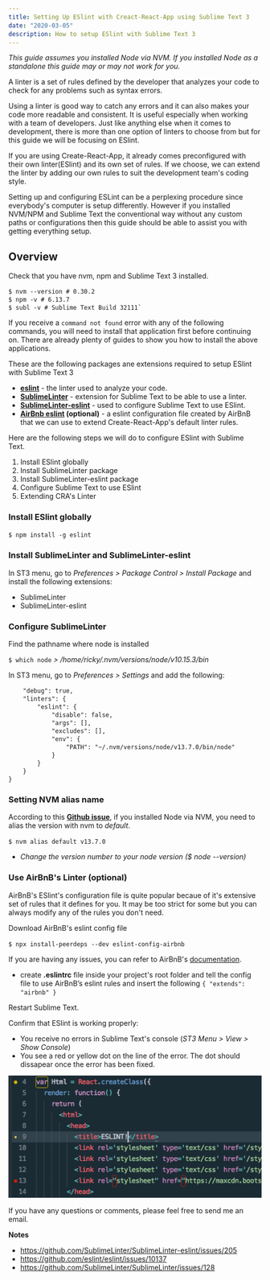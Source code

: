 ```yaml
---
title: Setting Up ESlint with Creact-React-App using Sublime Text 3
date: "2020-03-05"
description: How to setup ESlint with Sublime Text 3
---
```


*This guide assumes you installed Node via NVM. If you installed Node as a standalone this guide may or may not work for you.*

A linter is a set of rules defined by the developer that analyzes your code to check for any problems such as syntax errors.

Using a linter is good way to catch any errors and it can also makes your code more readable and consistent. It is useful especially when working with a team of developers. Just like anything else when it comes to development, there is more than one option of linters to choose from but for this guide we will be focusing on ESlint.

If you are using Create-React-App, it already comes preconfigured with their own linter(ESlint) and its own set of rules. If we choose, we can extend the linter by adding our own rules to suit the development team's coding style.

Setting up and configuring ESLint can be a perplexing procedure since everybody's computer is setup differently. However if you installed NVM/NPM and Sublime Text the conventional way without any custom paths or configurations then this guide should be able to assist you with getting everything setup.



## Overview

Check that you have nvm, npm and Sublime Text 3 installed. 
```
$ nvm --version # 0.30.2   
$ npm -v # 6.13.7
$ subl -v # Sublime Text Build 32111`
```

If you receive a `command not found` error with any of the following commands, you will need to install that application first before continuing on. There are already plenty of guides to show you how to install the above applications.

These are the following packages ane extensions required to setup ESlint with Sublime Text 3

- **[eslint](https://eslint.org/)** - the linter used to analyze your code.
- **[SublimeLinter](https://packagecontrol.io/packages/SublimeLinter)** - extension for Sublime Text to be able to use a linter.
- **[SublimeLinter-eslint](https://packagecontrol.io/packages/SublimeLinter-eslint)** - used to configure Sublime Text to use ESlint.
- **[AirBnb eslint](https://github.com/airbnb/javascript/tree/master/packages/eslint-config-airbnb) (optional)** - a eslint configuration file created by AirBnB that we can use to extend Create-React-App's default linter rules.

Here are the following steps we will do to configure ESlint with Sublime Text.

1. Install ESlint globally
2. Install SublimeLinter package
3. Install SublimeLinter-eslint package
4. Configure Sublime Text to use ESlint
5. Extending CRA's Linter


### Install ESlint globally

`$ npm install -g eslint`

### Install SublimeLinter and SublimeLinter-eslint

In ST3 menu, go to *Preferences > Package Control > Install Package* and install the following extensions:

- SublimeLinter
- SublimeLinter-eslint

### Configure SublimeLinter

Find the pathname where node is installed

`$ which node`
*> /home/ricky/.nvm/versions/node/v10.15.3/bin*

In ST3 menu, go to *Preferences > Settings* and add the following:
```{
    "debug": true,
    "linters": {
        "eslint": {
            "disable": false,
            "args": [],
            "excludes": [],
            "env": {
                "PATH": "~/.nvm/versions/node/v13.7.0/bin/node"
            }
        }
    }
}
```

### Setting NVM alias name

According to this **[Github issue](https://github.com/SublimeLinter/SublimeLinter/issues/128)**, if you installed Node via NVM, you need to alias the version with nvm to *default*.

`$ nvm alias default v13.7.0`

* *Change the version number to your node version ($ node --version)*


### Use AirBnB's Linter (optional)
AirBnB's ESlint's configuration file is quite popular becaue of it's extensive set of rules that it defines for you. It may be too strict for some but you can always modify any of the rules you don't need.

Download AirBnB's eslint config file

`$ npx install-peerdeps --dev eslint-config-airbnb`

If you are having any issues, you can refer to AirBnB's [documentation](https://www.npmjs.com/package/eslint-config-airbnb).


- create **.eslintrc** file inside your project's root folder and tell the config file to use AirBnB’s eslint rules and insert the following
`
{
    "extends": "airbnb"
}
`


Restart Sublime Text.

Confirm that ESlint is working properly:

- You receive no errors in Sublime Text's console (*ST3 Menu > View > Show Console*)
- You see a red or yellow dot on the line of the error. The dot should dissapear once the error has been fixed.

![eslint](./eslint.png)

If you have any questions or comments, please feel free to send me an email.

**Notes**

- https://github.com/SublimeLinter/SublimeLinter-eslint/issues/205
- https://github.com/eslint/eslint/issues/10137
- https://github.com/SublimeLinter/SublimeLinter/issues/128